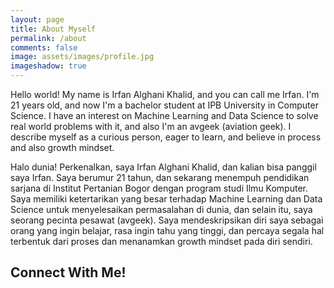 ```yaml
---
layout: page
title: About Myself 
permalink: /about
comments: false
image: assets/images/profile.jpg
imageshadow: true
---
```


Hello world! My name is Irfan Alghani Khalid, and you can call me Irfan. I'm 21 years old, and now I'm a bachelor student at IPB University in Computer Science. I have an interest on Machine Learning and Data Science to solve real world problems with it, and also I'm an avgeek (aviation geek). I describe myself as a curious person, eager to learn, and believe in process and also growth mindset.

Halo dunia! Perkenalkan, saya Irfan Alghani Khalid, dan kalian bisa panggil saya Irfan. Saya berumur 21 tahun, dan sekarang menempuh pendidikan sarjana di Institut Pertanian Bogor dengan program studi Ilmu Komputer. Saya memiliki ketertarikan yang besar terhadap Machine Learning dan Data Science untuk menyelesaikan permasalahan di dunia, dan selain itu, saya seorang pecinta pesawat (avgeek). Saya mendeskripsikan diri saya sebagai orang yang ingin belajar, rasa ingin tahu yang tinggi, dan percaya segala hal terbentuk dari proses dan menanamkan growth mindset pada diri sendiri.

<div class="container">
	<div class="text-center center-block">
		<h2>Connect With Me!</h2>
		<br />
            <a href="https://www.facebook.com/alghaniirfan/"><i class="fa fa-facebook-square fa-3x"></i></a>
            <a href="https://twitter.com/MixtureModels"><i class="fa fa-twitter-square fa-3x"></i></a>
            <a href="https://www.linkedin.com/in/alghaniirfan/"><i class="fa fa-linkedin-square fa-3x social"></i></a>
            <a href="mailto:irfanalghani11@gmail.com"><i class="fa fa-envelope-square fa-3x social"></i></a>
	</div>
</div>


